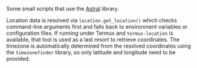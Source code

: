 Some small scripts that use the [Astral](https://astral.readthedocs.io/) library.

Location data is resolved via `location.get_location()` which checks
command-line arguments first and falls back to environment variables or
configuration files. If running under Termux and `termux-location` is
available, that tool is used as a last resort to retrieve coordinates. The
timezone is automatically determined from the resolved coordinates using the
`timezonefinder` library, so only latitude and longitude need to be provided.
